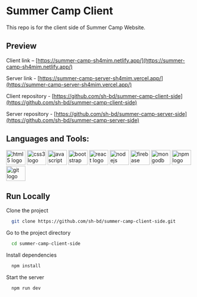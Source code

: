 # Summer Camp Client
This repo is for the client side of Summer Camp Website.

## Preview

Client link – [https://summer-camp-sh4mim.netlify.app/](https://summer-camp-sh4mim.netlify.app/)

Server link - [https://summer-camp-server-sh4mim.vercel.app/](https://summer-camp-server-sh4mim.vercel.app/)

Client repository - [https://github.com/sh-bd/summer-camp-client-side](https://github.com/sh-bd/summer-camp-client-side)

Server repository - [https://github.com/sh-bd/summer-camp-server-side](https://github.com/sh-bd/summer-camp-server-side)

## Languages and Tools:
<div align="left">
  <img src="https://cdn.jsdelivr.net/gh/devicons/devicon/icons/html5/html5-plain-wordmark.svg" height="40" width="52" alt="html5 logo"  />
  <img src="https://cdn.jsdelivr.net/gh/devicons/devicon/icons/css3/css3-plain-wordmark.svg" height="40" width="52" alt="css3 logo"  />
  <img src="https://cdn.jsdelivr.net/gh/devicons/devicon/icons/javascript/javascript-original.svg" height="40" width="52" alt="javascript logo"  />
  <img src="https://cdn.jsdelivr.net/gh/devicons/devicon/icons/bootstrap/bootstrap-original.svg" height="40" width="52" alt="bootstrap logo"  />
  <img src="https://cdn.jsdelivr.net/gh/devicons/devicon/icons/react/react-original-wordmark.svg" height="40" width="52" alt="react logo"  />
  <img src="https://cdn.jsdelivr.net/gh/devicons/devicon/icons/nodejs/nodejs-original.svg" height="40" width="52" alt="nodejs logo"  />
  <img src="https://cdn.jsdelivr.net/gh/devicons/devicon/icons/firebase/firebase-plain-wordmark.svg" height="40" width="52" alt="firebase logo"  />  
  <img src="https://cdn.jsdelivr.net/gh/devicons/devicon/icons/mongodb/mongodb-original.svg" height="40" width="52" alt="mongodb logo"  />
  <img src="https://cdn.jsdelivr.net/gh/devicons/devicon/icons/npm/npm-original-wordmark.svg" height="40" width="52" alt="npm logo"  />
  <img src="https://cdn.jsdelivr.net/gh/devicons/devicon/icons/git/git-plain-wordmark.svg" height="40" width="52" alt="git logo"  />
</div>

## Run Locally

Clone the project

```bash
  git clone https://github.com/sh-bd/summer-camp-client-side.git
```

Go to the project directory

```bash
  cd summer-camp-client-side
```

Install dependencies

```bash
  npm install
```

Start the server

```bash
  npm run dev
```